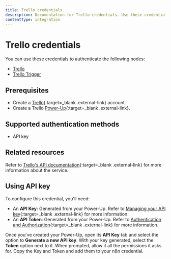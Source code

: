 ```yaml
---
title: Trello credentials
description: Documentation for Trello credentials. Use these credentials to authenticate Trello in n8n, a workflow automation platform.
contentType: integration
---
```


# Trello credentials

You can use these credentials to authenticate the following nodes:

- [Trello](/integrations/builtin/app-nodes/n8n-nodes-base.trello/)
- [Trello Trigger](/integrations/builtin/trigger-nodes/n8n-nodes-base.trellotrigger/)

## Prerequisites

- Create a [Trello](https://trello.com/){:target=_blank .external-link} account.
- Create a Trello [Power-Up](https://developer.atlassian.com/cloud/trello/guides/power-ups/managing-power-ups/#adding-a-new-custom-power-up){:target=_blank .external-link}. 

## Supported authentication methods

- API key

## Related resources

Refer to [Trello's API documentation](https://developer.atlassian.com/cloud/trello/guides/rest-api/api-introduction/){:target=_blank .external-link} for more information about the service.

## Using API key

To configure this credential, you'll need:

- An **API Key**: Generated from your Power-Up. Refer to [Managing your API key](https://developer.atlassian.com/cloud/trello/guides/rest-api/api-introduction/#managing-your-api-key){:target=_blank .external-link} for more information.
- An **API Token**: Generated from your Power-Up. Refer to [Authentication and Authorization](https://developer.atlassian.com/cloud/trello/guides/rest-api/api-introduction/#authentication-and-authorization){:target=_blank .external-link} for more information.

Once you've created your Power-Up, open its **API Key** tab and select the option to **Generate a new API key**. With your key generated, select the **Token** option next to it. When prompted, allow it all the permissions it asks for. Copy the Key and Token and add them to your n8n credential.